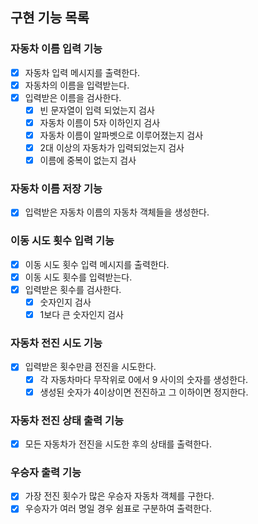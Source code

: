 ## 구현 기능 목록
### 자동차 이름 입력 기능

- [x]  자동차 입력 메시지를 출력한다.
- [x]  자동차의 이름을 입력받는다.
- [x]  입력받은 이름을 검사한다.
    - [x]  빈 문자열이 입력 되었는지 검사
    - [x]  자동차 이름이 5자 이하인지 검사
    - [x]  자동차 이름이 알파벳으로 이루어졌는지 검사
    - [x]  2대 이상의 자동차가 입력되었는지 검사
    - [x]  이름에 중복이 없는지 검사

### 자동차 이름 저장 기능

- [x]  입력받은 자동차 이름의 자동차 객체들을 생성한다.

### 이동 시도 횟수 입력 기능

- [x]  이동 시도 횟수 입력 메시지를 출력한다.
- [x]  이동 시도 횟수를 입력받는다.
- [x]  입력받은 횟수를 검사한다.
    - [x]  숫자인지 검사
    - [x]  1보다 큰 숫자인지 검사

### 자동차 전진 시도 기능

- [x]  입력받은 횟수만큼 전진을 시도한다.
    - [x]  각 자동차마다 무작위로 0에서 9 사이의 숫자를 생성한다.
    - [x]  생성된 숫자가 4이상이면 전진하고 그 이하이면 정지한다.

### 자동차 전진 상태 출력 기능

- [x]  모든 자동차가 전진을 시도한 후의 상태를 출력한다.

### 우승자 출력 기능

- [x]  가장 전진 횟수가 많은 우승자 자동차 객체를 구한다.
- [x]  우승자가 여러 명일 경우 쉼표로 구분하여 출력한다.